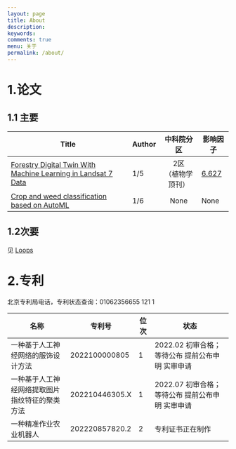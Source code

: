 ```yaml
---
layout: page
title: About
description: 
keywords: 
comments: true
menu: 关于
permalink: /about/
---
```



# 1.论文

## 1.1 主要

Title | Author | 中科院分区 | 影响因子
---|---|:---:|---
[Forestry Digital Twin With Machine Learning in Landsat 7 Data](https://www.frontiersin.org/articles/10.3389/fpls.2022.916900/full) | 1/5 |2区<br />（植物学顶刊）|[6.627](http://www.letpub.com.cn/index.php?journalid=9448&page=journalapp&view=detail)
[Crop and weed classification based on AutoML](http://www.aimspress.com/article/doi/10.3934/aci.2021003) | 1/6 | None| None

## 1.2次要
见 [Loops](https://loop.frontiersin.org/people/1605134/publications)


# 2.专利

北京专利局电话，专利状态查询：01062356655 121 1

名称|专利号|位次|状态
---|---|---|---
一种基于人工神经网络的服饰设计方法 | 2022100000805 | 1 |2022.02 初审合格； 等待公布 提前公布申明 实审申请
一种基于人工神经网络提取图片指纹特征的聚类方法 | 202210446305.X | 1 | 2022.07 初审合格； 等待公布 提前公布申明 实审申请
一种精准作业农业机器人 | 202220857820.2 |  2 |专利证书正在制作
